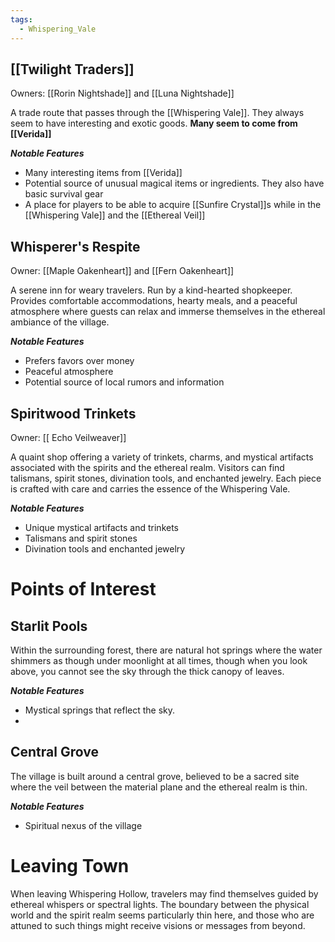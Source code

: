 ```yaml
---
tags:
  - Whispering_Vale
---
```





## [[Twilight Traders]]
Owners: [[Rorin Nightshade]] and [[Luna Nightshade]]

A trade route that passes through the [[Whispering Vale]]. They always seem to have interesting and exotic goods. **Many seem to come from [[Verida]]**

***Notable Features***
- Many interesting items from [[Verida]]
- Potential source of unusual magical items or ingredients. They also have basic survival gear
- A place for players to be able to acquire [[Sunfire Crystal]]s while in the [[Whispering Vale]] and the [[Ethereal Veil]]

## Whisperer's Respite
Owner: [[Maple Oakenheart]] and [[Fern Oakenheart]]

A serene inn for weary travelers. Run by a kind-hearted shopkeeper. Provides comfortable accommodations, hearty meals, and a peaceful atmosphere where guests can relax and immerse themselves in the ethereal ambiance of the village.

***Notable Features***
- Prefers favors over money
- Peaceful atmosphere
- Potential source of local rumors and information

## Spiritwood Trinkets
Owner: [[ Echo Veilweaver]]

A quaint shop offering a variety of trinkets, charms, and mystical artifacts associated with the spirits and the ethereal realm. Visitors can find talismans, spirit stones, divination tools, and enchanted jewelry. Each piece is crafted with care and carries the essence of the Whispering Vale.

***Notable Features***
- Unique mystical artifacts and trinkets
- Talismans and spirit stones
- Divination tools and enchanted jewelry

# Points of Interest

## Starlit Pools
Within the surrounding forest, there are natural hot springs where the water shimmers as though under moonlight at all times, though when you look above, you cannot see the sky through the thick canopy of leaves.

***Notable Features***
- Mystical springs that reflect the sky. 
- 

## Central Grove
The village is built around a central grove, believed to be a sacred site where the veil between the material plane and the ethereal realm is thin.

***Notable Features***
- Spiritual nexus of the village

# Leaving Town

When leaving Whispering Hollow, travelers may find themselves guided by ethereal whispers or spectral lights. The boundary between the physical world and the spirit realm seems particularly thin here, and those who are attuned to such things might receive visions or messages from beyond.